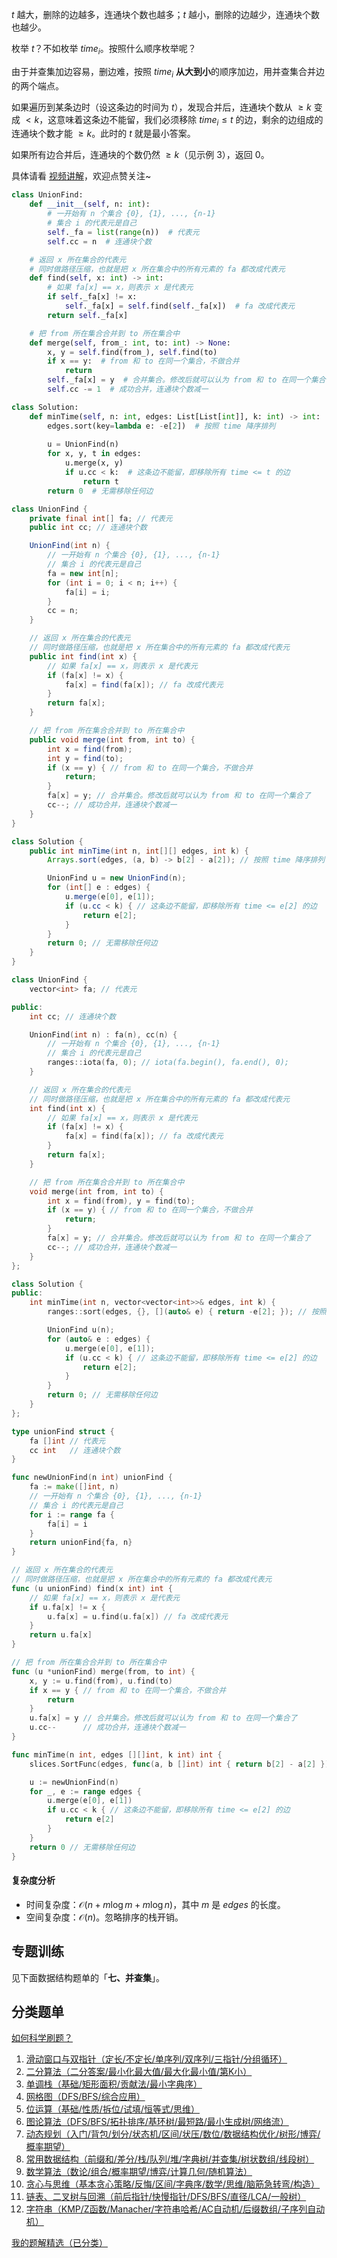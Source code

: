 $t$ 越大，删除的边越多，连通块个数也越多；$t$ 越小，删除的边越少，连通块个数也越少。

枚举 $t$？不如枚举 $\textit{time}_i$。按照什么顺序枚举呢？

由于并查集加边容易，删边难，按照 $\textit{time}_i$ **从大到小**的顺序加边，用并查集合并边的两个端点。

如果遍历到某条边时（设这条边的时间为 $t$），发现合并后，连通块个数从 $\ge k$ 变成 $< k$，这意味着这条边不能留，我们必须移除 $\textit{time}_i\le t$ 的边，剩余的边组成的连通块个数才能 $\ge k$。此时的 $t$ 就是最小答案。

如果所有边合并后，连通块的个数仍然 $\ge k$（见示例 3），返回 $0$。

具体请看 [视频讲解](https://www.bilibili.com/video/BV1GF3qzMEni/?t=18m14s)，欢迎点赞关注~

```py [sol-Python3]
class UnionFind:
    def __init__(self, n: int):
        # 一开始有 n 个集合 {0}, {1}, ..., {n-1}
        # 集合 i 的代表元是自己
        self._fa = list(range(n))  # 代表元
        self.cc = n  # 连通块个数

    # 返回 x 所在集合的代表元
    # 同时做路径压缩，也就是把 x 所在集合中的所有元素的 fa 都改成代表元
    def find(self, x: int) -> int:
        # 如果 fa[x] == x，则表示 x 是代表元
        if self._fa[x] != x:
            self._fa[x] = self.find(self._fa[x])  # fa 改成代表元
        return self._fa[x]

    # 把 from 所在集合合并到 to 所在集合中
    def merge(self, from_: int, to: int) -> None:
        x, y = self.find(from_), self.find(to)
        if x == y:  # from 和 to 在同一个集合，不做合并
            return
        self._fa[x] = y  # 合并集合。修改后就可以认为 from 和 to 在同一个集合了
        self.cc -= 1  # 成功合并，连通块个数减一

class Solution:
    def minTime(self, n: int, edges: List[List[int]], k: int) -> int:
        edges.sort(key=lambda e: -e[2])  # 按照 time 降序排列
    
        u = UnionFind(n)
        for x, y, t in edges:
            u.merge(x, y)
            if u.cc < k:  # 这条边不能留，即移除所有 time <= t 的边
                return t
        return 0  # 无需移除任何边
```

```java [sol-Java]
class UnionFind {
    private final int[] fa; // 代表元
    public int cc; // 连通块个数

    UnionFind(int n) {
        // 一开始有 n 个集合 {0}, {1}, ..., {n-1}
        // 集合 i 的代表元是自己
        fa = new int[n];
        for (int i = 0; i < n; i++) {
            fa[i] = i;
        }
        cc = n;
    }

    // 返回 x 所在集合的代表元
    // 同时做路径压缩，也就是把 x 所在集合中的所有元素的 fa 都改成代表元
    public int find(int x) {
        // 如果 fa[x] == x，则表示 x 是代表元
        if (fa[x] != x) {
            fa[x] = find(fa[x]); // fa 改成代表元
        }
        return fa[x];
    }

    // 把 from 所在集合合并到 to 所在集合中
    public void merge(int from, int to) {
        int x = find(from);
        int y = find(to);
        if (x == y) { // from 和 to 在同一个集合，不做合并
            return;
        }
        fa[x] = y; // 合并集合。修改后就可以认为 from 和 to 在同一个集合了
        cc--; // 成功合并，连通块个数减一
    }
}

class Solution {
    public int minTime(int n, int[][] edges, int k) {
        Arrays.sort(edges, (a, b) -> b[2] - a[2]); // 按照 time 降序排列

        UnionFind u = new UnionFind(n);
        for (int[] e : edges) {
            u.merge(e[0], e[1]);
            if (u.cc < k) { // 这条边不能留，即移除所有 time <= e[2] 的边
                return e[2];
            }
        }
        return 0; // 无需移除任何边
    }
}
```

```cpp [sol-C++]
class UnionFind {
    vector<int> fa; // 代表元

public:
    int cc; // 连通块个数

    UnionFind(int n) : fa(n), cc(n) {
        // 一开始有 n 个集合 {0}, {1}, ..., {n-1}
        // 集合 i 的代表元是自己
        ranges::iota(fa, 0); // iota(fa.begin(), fa.end(), 0);
    }

    // 返回 x 所在集合的代表元
    // 同时做路径压缩，也就是把 x 所在集合中的所有元素的 fa 都改成代表元
    int find(int x) {
        // 如果 fa[x] == x，则表示 x 是代表元
        if (fa[x] != x) {
            fa[x] = find(fa[x]); // fa 改成代表元
        }
        return fa[x];
    }

    // 把 from 所在集合合并到 to 所在集合中
    void merge(int from, int to) {
        int x = find(from), y = find(to);
        if (x == y) { // from 和 to 在同一个集合，不做合并
            return;
        }
        fa[x] = y; // 合并集合。修改后就可以认为 from 和 to 在同一个集合了
        cc--; // 成功合并，连通块个数减一
    }
};

class Solution {
public:
    int minTime(int n, vector<vector<int>>& edges, int k) {
        ranges::sort(edges, {}, [](auto& e) { return -e[2]; }); // 按照 time 降序排列

        UnionFind u(n);
        for (auto& e : edges) {
            u.merge(e[0], e[1]);
            if (u.cc < k) { // 这条边不能留，即移除所有 time <= e[2] 的边
                return e[2];
            }
        }
        return 0; // 无需移除任何边
    }
};
```

```go [sol-Go]
type unionFind struct {
	fa []int // 代表元
	cc int   // 连通块个数
}

func newUnionFind(n int) unionFind {
	fa := make([]int, n)
	// 一开始有 n 个集合 {0}, {1}, ..., {n-1}
	// 集合 i 的代表元是自己
	for i := range fa {
		fa[i] = i
	}
	return unionFind{fa, n}
}

// 返回 x 所在集合的代表元
// 同时做路径压缩，也就是把 x 所在集合中的所有元素的 fa 都改成代表元
func (u unionFind) find(x int) int {
	// 如果 fa[x] == x，则表示 x 是代表元
	if u.fa[x] != x {
		u.fa[x] = u.find(u.fa[x]) // fa 改成代表元
	}
	return u.fa[x]
}

// 把 from 所在集合合并到 to 所在集合中
func (u *unionFind) merge(from, to int) {
	x, y := u.find(from), u.find(to)
	if x == y { // from 和 to 在同一个集合，不做合并
		return
	}
	u.fa[x] = y // 合并集合。修改后就可以认为 from 和 to 在同一个集合了
	u.cc--      // 成功合并，连通块个数减一
}

func minTime(n int, edges [][]int, k int) int {
	slices.SortFunc(edges, func(a, b []int) int { return b[2] - a[2] })

	u := newUnionFind(n)
	for _, e := range edges {
		u.merge(e[0], e[1])
		if u.cc < k { // 这条边不能留，即移除所有 time <= e[2] 的边
			return e[2]
		}
	}
	return 0 // 无需移除任何边
}
```

#### 复杂度分析

- 时间复杂度：$\mathcal{O}(n + m\log m + m\log n)$，其中 $m$ 是 $\textit{edges}$ 的长度。
- 空间复杂度：$\mathcal{O}(n)$。忽略排序的栈开销。

## 专题训练

见下面数据结构题单的「**七、并查集**」。

## 分类题单

[如何科学刷题？](https://leetcode.cn/circle/discuss/RvFUtj/)

1. [滑动窗口与双指针（定长/不定长/单序列/双序列/三指针/分组循环）](https://leetcode.cn/circle/discuss/0viNMK/)
2. [二分算法（二分答案/最小化最大值/最大化最小值/第K小）](https://leetcode.cn/circle/discuss/SqopEo/)
3. [单调栈（基础/矩形面积/贡献法/最小字典序）](https://leetcode.cn/circle/discuss/9oZFK9/)
4. [网格图（DFS/BFS/综合应用）](https://leetcode.cn/circle/discuss/YiXPXW/)
5. [位运算（基础/性质/拆位/试填/恒等式/思维）](https://leetcode.cn/circle/discuss/dHn9Vk/)
6. [图论算法（DFS/BFS/拓扑排序/基环树/最短路/最小生成树/网络流）](https://leetcode.cn/circle/discuss/01LUak/)
7. [动态规划（入门/背包/划分/状态机/区间/状压/数位/数据结构优化/树形/博弈/概率期望）](https://leetcode.cn/circle/discuss/tXLS3i/)
8. [常用数据结构（前缀和/差分/栈/队列/堆/字典树/并查集/树状数组/线段树）](https://leetcode.cn/circle/discuss/mOr1u6/)
9. [数学算法（数论/组合/概率期望/博弈/计算几何/随机算法）](https://leetcode.cn/circle/discuss/IYT3ss/)
10. [贪心与思维（基本贪心策略/反悔/区间/字典序/数学/思维/脑筋急转弯/构造）](https://leetcode.cn/circle/discuss/g6KTKL/)
11. [链表、二叉树与回溯（前后指针/快慢指针/DFS/BFS/直径/LCA/一般树）](https://leetcode.cn/circle/discuss/K0n2gO/)
12. [字符串（KMP/Z函数/Manacher/字符串哈希/AC自动机/后缀数组/子序列自动机）](https://leetcode.cn/circle/discuss/SJFwQI/)

[我的题解精选（已分类）](https://github.com/EndlessCheng/codeforces-go/blob/master/leetcode/SOLUTIONS.md)

